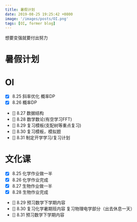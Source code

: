```yaml
---
title: 暑假计划
date: 2019-08-25 19:25:42 +0800
image: '/images/posts/OI.png'
tags: [OI, former blog]
---
```


想要变强就要付出努力
# 暑假计划
#  OI
 - [x] 8.25 斜率优化 概率DP
 - [x] 8.26 概率DP 
 - [] 8.27 数据结构
 - [] 8.28 数学数论(有空学习FFT)
 - [] 8.29 复习模板(支配树等重点复习)
 - [] 8.30 复习模板，模拟题
 - [] 8.31 制定开学学习/复习计划
 
# 文化课
 - [x] 8.25 化学作业做一半
 - [x] 8.26 化学作业完成
 - [x] 8.27 生物作业做一半
 - [x] 8.28 生物作业完成
 - [] 8.29 预习数学下学期内容
 - [] 8.30 复习化学暑期班内容 复习物理电学部分（出去休息一天）
 - [] 8.31 预习数学下学期内容